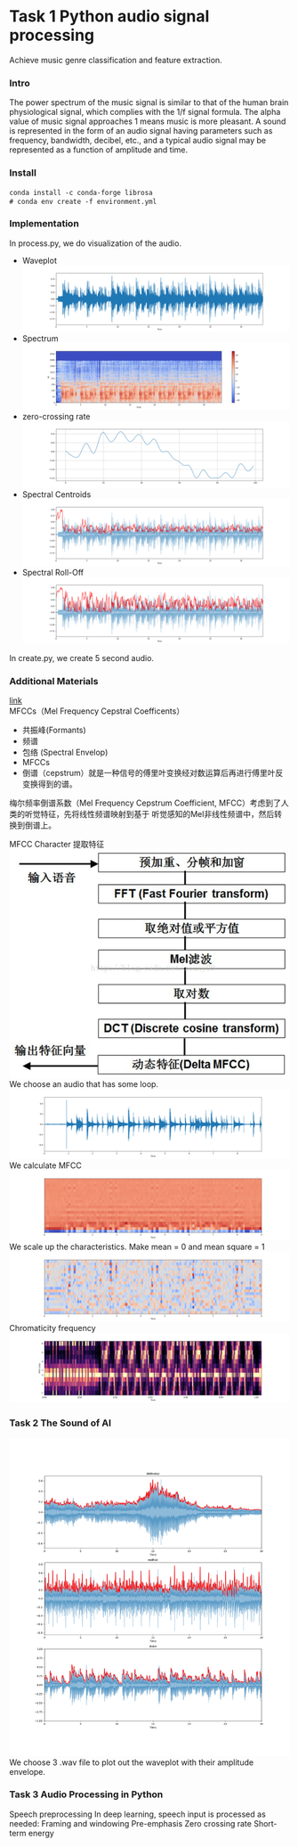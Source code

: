 # Task 1 Python audio signal processing
Achieve music genre classification and feature extraction. 

### Intro
The power spectrum of the music signal is similar to that of the human brain physiological signal, 
which complies with the 1/f signal formula.
 The alpha value of music signal approaches 1 means 
 music is more pleasant.
 A sound is represented in the form of an audio signal having parameters such as frequency, bandwidth, decibel, etc., 
 and a typical audio signal may be represented as a function of amplitude and time. 
 
 
### Install
```shell script
conda install -c conda-forge librosa
# conda env create -f environment.yml
```

### Implementation
In process.py, we do visualization of the audio.
- Waveplot
![waveplot](PythonAudioProcessing/assets/waveplot.png)
- Spectrum
![Spectrum](PythonAudioProcessing/assets/spectrum.jpg)
- zero-crossing rate
![zcr](PythonAudioProcessing/assets/zcrPortion.png)
- Spectral Centroids
![SC](PythonAudioProcessing/assets/spectralCentroids.png)
- Spectral Roll-Off
![SR](PythonAudioProcessing/assets/spectralRollOff.png)

In create.py, we create 5 second audio.

### Additional Materials
[link](https://blog.csdn.net/zouxy09/article/details/9156785#:~:text=%E6%A2%85%E5%B0%94%E9%A2%91%E7%8E%87%E5%80%92%E8%B0%B1%E7%B3%BB%E6%95%B0%EF%BC%88Mel%20Frequency%20Cepstrum%20Coefficient,%E7%BB%9F%E4%B8%80%E7%9A%84%E6%BB%A4%E6%B3%A2%E5%99%A8%E7%BB%84%E3%80%82)   
MFCCs（Mel Frequency Cepstral Coefficents）
- 共振峰(Formants)
- 频谱
- 包络 (Spectral Envelop)
- MFCCs
- 倒谱（cepstrum）就是一种信号的傅里叶变换经对数运算后再进行傅里叶反变换得到的谱。

梅尔频率倒谱系数（Mel Frequency Cepstrum Coefficient, MFCC）考虑到了人类的听觉特征，先将线性频谱映射到基于
听觉感知的Mel非线性频谱中，然后转换到倒谱上。

MFCC Character 提取特征 
![MFCC](PythonAudioProcessing/assets/MFCC.png)
We choose an audio that has some loop.
![waveplotMFCC](PythonAudioProcessing/assets/mfcc_waveplot.png)
We calculate MFCC 
![MFCC](PythonAudioProcessing/assets/mfcc_value.png)
We scale up the characteristics. Make mean = 0 and mean square = 1
![scaleMFCC](PythonAudioProcessing/assets/mfcc_scale_value.png)
Chromaticity frequency
![frequency](PythonAudioProcessing/assets/mfcc_chromagram.png)

### Task 2 The Sound of AI
![waveplot](TheSoundOfAI/result/waveplot.png)
We choose 3 .wav file to plot out the waveplot with their amplitude envelope.


### Task 3 Audio Processing in Python
Speech preprocessing In deep learning, speech input is processed as needed: 
Framing and windowing Pre-emphasis 
Zero crossing rate 
Short-term energy
